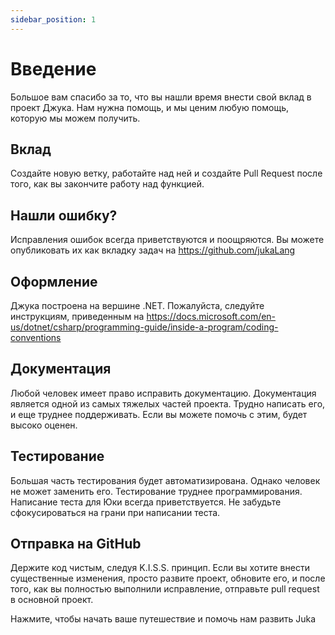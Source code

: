 ```yaml
---
sidebar_position: 1
---
```


# Введение

Большое вам спасибо за то, что вы нашли время внести свой вклад в проект Джука. Нам нужна помощь, и мы ценим любую помощь, которую мы можем получить.


## Вклад
Создайте новую ветку, работайте над ней и создайте Pull Request после того, как вы закончите работу над функцией.


## Нашли ошибку?
Исправления ошибок всегда приветствуются и поощряются. Вы можете опубликовать их как вкладку задач на https://github.com/jukaLang


## Оформление
Джука построена на вершине .NET. Пожалуйста, следуйте инструкциям, приведенным на https://docs.microsoft.com/en-us/dotnet/csharp/programming-guide/inside-a-program/coding-conventions


## Документация
Любой человек имеет право исправить документацию. Документация является одной из самых тяжелых частей проекта. Трудно написать его, и еще труднее поддерживать. Если вы можете помочь с этим, будет высоко оценен.

## Тестирование
Большая часть тестирования будет автоматизирована. Однако человек не может заменить его. Тестирование труднее программирования. Написание теста для Юки всегда приветствуется. Не забудьте сфокусироваться на грани при написании теста.

## Отправка на GitHub
Держите код чистым, следуя K.I.S.S. принцип. Если вы хотите внести существенные изменения, просто развите проект, обновите его, и после того, как вы полностью выполнили исправление, отправьте pull request в основной проект.


Нажмите, чтобы начать ваше путешествие и помочь нам развить Juka